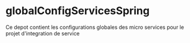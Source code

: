 # globalConfigServicesSpring
Ce depot contient les configurations globales des micro services pour le projet d'integration de service
